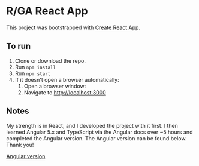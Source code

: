 # R/GA React App

This project was bootstrapped with [Create React App](https://github.com/facebookincubator/create-react-app).

## To run
1. Clone or download the repo.
2. Run `npm install`
3. Run `npm start`
4. If it doesn't open a browser automatically:
    1. Open a browser window:
    2. Navigate to [http://localhost:3000](http://localhost:3000)

## Notes
My strength is in React, and I developed the project with it first. I then learned Angular 5.x and TypeScript via the Angular docs over ~5 hours and completed the Angular version. The Angular version can be found below. Thank you!

[Angular version](https://github.com/drinkingChai/rga-angular-app)

